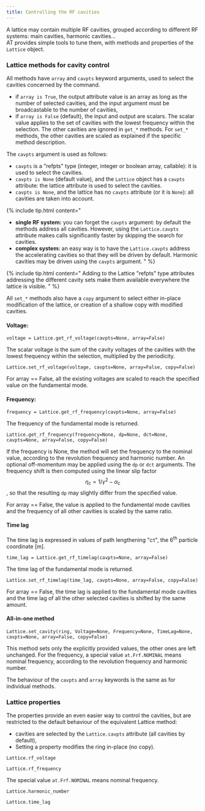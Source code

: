 ```yaml
---
title: Controlling the RF cavities
---
```

A lattice may contain multiple RF cavities, grouped according to different RF systems:
main cavities, harmonic cavities…\
AT provides simple tools to tune them, with methods and properties of the
`Lattice` object.

### Lattice methods for cavity control

All methods have `array` and `cavpts` keyword arguments, used to select the cavities concerned by the command.

- if `array is True`, the output attribute value is an array as long as the number of selected cavities,
  and the input argument must be broadcastable to the number of cavities,
- if `array is False` (default), the input and output are scalars. The scalar value
applies to the set of cavities with the lowest frequency within the selection.
The other cavities are ignored in `get_*` methods. For `set_*` methods, the other
cavities are scaled as explained if the specific method description.

The `cavpts` argument is used as follows:
- `cavpts` is a "refpts" type (integer, integer or boolean array, callable): it is used to select the
  cavities.
- `cavpts is None` (default value), and the `Lattice` object has a `cavpts` attribute:
  the lattice attribute is used to select the cavities.
- `cavpts is None`, and the lattice has no `cavpts` attribute (or it is `None`):
  all cavities are taken into account.

{% include tip.html content="<br/>
- **single RF system:** you can forget the `cavpts` argument: by default the methods
address all cavities. However, using the `Lattice.cavpts` attribute makes calls significantly
faster by skipping the search for cavities.<br/>
- **complex system:** an easy way is to have the `Lattice.cavpts` address the accelerating
cavities so that they will be driven by default. Harmonic cavities may be driven
using the `cavpts` argument.
" %}

{% include tip.html content="
Adding to the Lattice \"refpts\" type attributes addressing the different cavity sets make
them available everywhere the lattice is visible.
" %}

All `set_*` methods also have a `copy` argument to select either in-place modification
of the lattice, or creation of a shallow copy with modified cavities.

#### Voltage:
```voltage = Lattice.get_rf_voltage(cavpts=None, array=False)```

The scalar voltage is the sum of the cavity voltages of the cavities with the
lowest frequency within the selection, multiplied by the periodicity.

```Lattice.set_rf_voltage(voltage, cavpts=None, array=False, copy=False)```

For array == False, all the existing voltages are scaled to reach the specified
value on the fundamental mode.

#### Frequency:
`frequency = Lattice.get_rf_frequency(cavpts=None, array=False)`

The frequency of the fundamental mode is returned.

`Lattice.get_rf_frequency(frequency=None, dp=None, dct=None, cavpts=None, array=False, copy=False)`

If the frequency is None, the method will set the frequency to the nominal value,
according to the revolution frequency and harmonic number. An optional
off-momentum may be applied using the `dp` or `dct` arguments. The frequency
shift is then computed using the linear slip factor $$\eta_c = 1/\gamma^2 - \alpha_c$$ ,
so that the resulting `dp` may slightly differ from the specified value.

For array == False, the value is applied to the fundamental mode cavities and
the frequency of all other cavities is scaled by the same ratio.

#### Time lag
The time lag is expressed in values of path lengthening "c&tau;", the 6<sup>th</sup> particle coordinate [m].

`time_lag = Lattice.get_rf_timelag(cavpts=None, array=False)`

The time lag of the fundamental mode is returned.

`Lattice.set_rf_timelag(time_lag, cavpts=None, array=False, copy=False)`

For array == False, the time lag is applied to the fundamental mode cavities and
the time lag of all the other selected cavities is shifted by the same amount.

#### All-in-one method
`Lattice.set_cavity(ring, Voltage=None, Frequency=None, TimeLag=None,
                    cavpts=None, array=False, copy=False)`

This method sets only the explicitly provided values, the other ones are left unchanged.
For the frequency, a special value `at.Frf.NOMINAL` means nominal frequency,
according to the revolution frequency and harmonic number.

The behaviour of the `cavpts` and `array` keywords is the same as for individual methods.

### Lattice properties
The properties provide an even easier way to control the cavities, but are restricted
to the default behaviour of the equivalent Lattice method:
- cavities are selected by the `Lattice.cavpts` attribute (all cavities by default),
- Setting a property modifies the ring in-place (no copy).

`Lattice.rf_voltage`

`Lattice.rf_frequency`

The special value `at.Frf.NOMINAL` means nominal frequency.

`Lattice.harmonic_number`

`Lattice.time_lag`